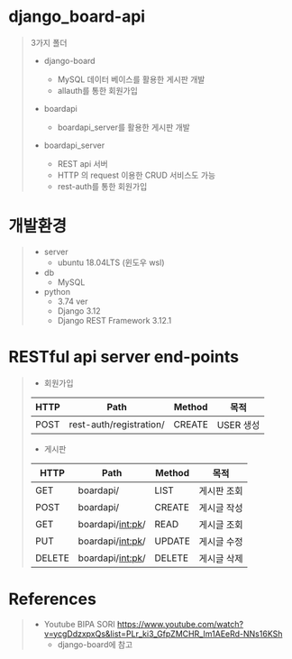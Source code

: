 # django_board-api


> 3가지 폴더
>
>* django-board
>    - MySQL 데이터 베이스를 활용한 게시판 개발
>    - allauth를 통한 회원가입
>
>* boardapi
>    - boardapi_server를 활용한 게시판 개발
>
>* boardapi_server
>    - REST api 서버
>    - HTTP 의 request 이용한 CRUD 서비스도 가능
>    - rest-auth를 통한 회원가입



# 개발환경

>* server
>   - ubuntu 18.04LTS (윈도우 wsl)
>* db
>   - MySQL
>* python
>   - 3.74 ver
>   - Django 3.12
>   - Django REST Framework 3.12.1




# RESTful api server end-points

>* 회원가입
>
> |HTTP|Path|Method|목적|
> |------|---|---|---|
> |POST|rest-auth/registration/|CREATE|USER 생성|
>
>* 게시판
>
> |HTTP|Path|Method|목적|
> |------|---|---|----------|
> |GET|boardapi/|LIST|게시판 조회|
> |POST|boardapi/|CREATE|게시글 작성|
> |GET|boardapi/<int:pk>/|READ|게시글 조회|
> |PUT|boardapi/<int:pk>/|UPDATE|게시글 수정|
> |DELETE|boardapi/<int:pk>/|DELETE|게시글 삭제|

# References

> * Youtube BIPA SORI
> https://www.youtube.com/watch?v=ycgDdzxpxQs&list=PLr_ki3_GfpZMCHR_Im1AEeRd-NNs16KSh
>   - django-board에 참고
